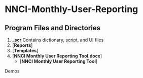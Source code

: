 # NNCI-Monthly-User-Reporting

## Program Files and Directories

1. [**\_scr**](./_scr) Contains dictionary, script, and UI files
2. [**Reports**]
3. [**Templates**]
4. [**NNCI Monthly User Reporting Tool.docx**]
   - [**NNCI Monthly User Reporting Tool**]

Demos
